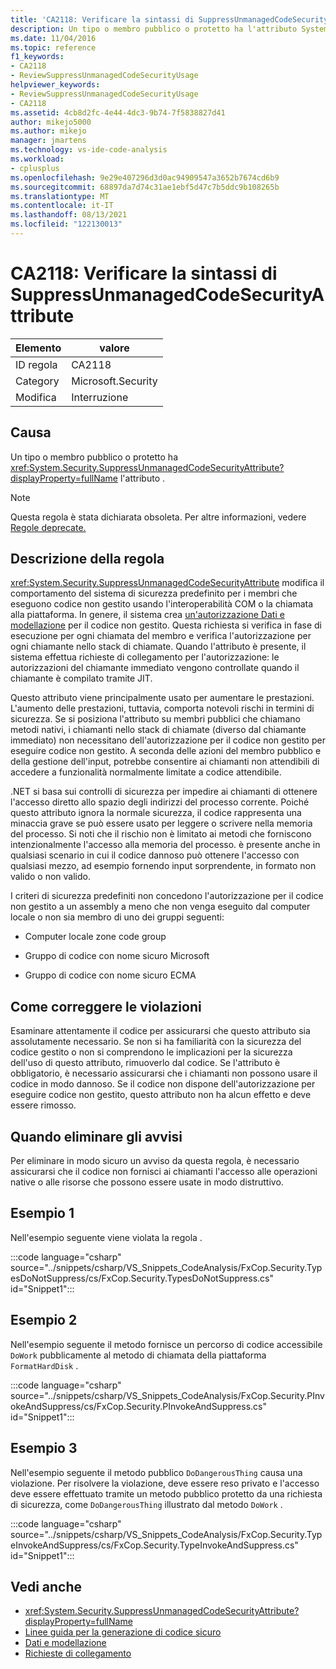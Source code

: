 ```yaml
---
title: 'CA2118: Verificare la sintassi di SuppressUnmanagedCodeSecurityAttribute'
description: Un tipo o membro pubblico o protetto ha l'attributo System.Security.SuppressUnmanagedCodeSecurityAttribute.
ms.date: 11/04/2016
ms.topic: reference
f1_keywords:
- CA2118
- ReviewSuppressUnmanagedCodeSecurityUsage
helpviewer_keywords:
- ReviewSuppressUnmanagedCodeSecurityUsage
- CA2118
ms.assetid: 4cb8d2fc-4e44-4dc3-9b74-7f5838827d41
author: mikejo5000
ms.author: mikejo
manager: jmartens
ms.technology: vs-ide-code-analysis
ms.workload:
- cplusplus
ms.openlocfilehash: 9e29e407296d3d0ac94909547a3652b7674cd6b9
ms.sourcegitcommit: 68897da7d74c31ae1ebf5d47c7b5ddc9b108265b
ms.translationtype: MT
ms.contentlocale: it-IT
ms.lasthandoff: 08/13/2021
ms.locfileid: "122130013"
---
```

# <a name="ca2118-review-suppressunmanagedcodesecurityattribute-usage"></a>CA2118: Verificare la sintassi di SuppressUnmanagedCodeSecurityAttribute

|Elemento|valore|
|-|-|
|ID regola|CA2118|
|Category|Microsoft.Security|
|Modifica|Interruzione|

## <a name="cause"></a>Causa
Un tipo o membro pubblico o protetto ha <xref:System.Security.SuppressUnmanagedCodeSecurityAttribute?displayProperty=fullName> l'attributo .

> [!NOTE]
> Questa regola è stata dichiarata obsoleta. Per altre informazioni, vedere [Regole deprecate.](fxcop-unported-deprecated-rules.md)

## <a name="rule-description"></a>Descrizione della regola

<xref:System.Security.SuppressUnmanagedCodeSecurityAttribute> modifica il comportamento del sistema di sicurezza predefinito per i membri che eseguono codice non gestito usando l'interoperabilità COM o la chiamata alla piattaforma. In genere, il sistema crea [un'autorizzazione Dati e modellazione](/dotnet/framework/data/index) per il codice non gestito. Questa richiesta si verifica in fase di esecuzione per ogni chiamata del membro e verifica l'autorizzazione per ogni chiamante nello stack di chiamate. Quando l'attributo è presente, [](/dotnet/framework/misc/link-demands) il sistema effettua richieste di collegamento per l'autorizzazione: le autorizzazioni del chiamante immediato vengono controllate quando il chiamante è compilato tramite JIT.

Questo attributo viene principalmente usato per aumentare le prestazioni. L'aumento delle prestazioni, tuttavia, comporta notevoli rischi in termini di sicurezza. Se si posiziona l'attributo su membri pubblici che chiamano metodi nativi, i chiamanti nello stack di chiamate (diverso dal chiamante immediato) non necessitano dell'autorizzazione per il codice non gestito per eseguire codice non gestito. A seconda delle azioni del membro pubblico e della gestione dell'input, potrebbe consentire ai chiamanti non attendibili di accedere a funzionalità normalmente limitate a codice attendibile.

.NET si basa sui controlli di sicurezza per impedire ai chiamanti di ottenere l'accesso diretto allo spazio degli indirizzi del processo corrente. Poiché questo attributo ignora la normale sicurezza, il codice rappresenta una minaccia grave se può essere usato per leggere o scrivere nella memoria del processo. Si noti che il rischio non è limitato ai metodi che forniscono intenzionalmente l'accesso alla memoria del processo. è presente anche in qualsiasi scenario in cui il codice dannoso può ottenere l'accesso con qualsiasi mezzo, ad esempio fornendo input sorprendente, in formato non valido o non valido.

I criteri di sicurezza predefiniti non concedono l'autorizzazione per il codice non gestito a un assembly a meno che non venga eseguito dal computer locale o non sia membro di uno dei gruppi seguenti:

- Computer locale zone code group

- Gruppo di codice con nome sicuro Microsoft

- Gruppo di codice con nome sicuro ECMA

## <a name="how-to-fix-violations"></a>Come correggere le violazioni

Esaminare attentamente il codice per assicurarsi che questo attributo sia assolutamente necessario. Se non si ha familiarità con la sicurezza del codice gestito o non si comprendono le implicazioni per la sicurezza dell'uso di questo attributo, rimuoverlo dal codice. Se l'attributo è obbligatorio, è necessario assicurarsi che i chiamanti non possono usare il codice in modo dannoso. Se il codice non dispone dell'autorizzazione per eseguire codice non gestito, questo attributo non ha alcun effetto e deve essere rimosso.

## <a name="when-to-suppress-warnings"></a>Quando eliminare gli avvisi

Per eliminare in modo sicuro un avviso da questa regola, è necessario assicurarsi che il codice non fornisci ai chiamanti l'accesso alle operazioni native o alle risorse che possono essere usate in modo distruttivo.

## <a name="example-1"></a>Esempio 1

Nell'esempio seguente viene violata la regola .

:::code language="csharp" source="../snippets/csharp/VS_Snippets_CodeAnalysis/FxCop.Security.TypesDoNotSuppress/cs/FxCop.Security.TypesDoNotSuppress.cs" id="Snippet1":::

## <a name="example-2"></a>Esempio 2

Nell'esempio seguente il metodo fornisce un percorso di codice accessibile `DoWork` pubblicamente al metodo di chiamata della piattaforma `FormatHardDisk` .

:::code language="csharp" source="../snippets/csharp/VS_Snippets_CodeAnalysis/FxCop.Security.PInvokeAndSuppress/cs/FxCop.Security.PInvokeAndSuppress.cs" id="Snippet1":::

## <a name="example-3"></a>Esempio 3

Nell'esempio seguente il metodo pubblico `DoDangerousThing` causa una violazione. Per risolvere la violazione, deve essere reso privato e l'accesso deve essere effettuato tramite un metodo pubblico protetto da una richiesta di sicurezza, come `DoDangerousThing` illustrato dal metodo `DoWork` .

:::code language="csharp" source="../snippets/csharp/VS_Snippets_CodeAnalysis/FxCop.Security.TypeInvokeAndSuppress/cs/FxCop.Security.TypeInvokeAndSuppress.cs" id="Snippet1":::

## <a name="see-also"></a>Vedi anche

- <xref:System.Security.SuppressUnmanagedCodeSecurityAttribute?displayProperty=fullName>
- [Linee guida per la generazione di codice sicuro](/dotnet/standard/security/secure-coding-guidelines)
- [Dati e modellazione](/dotnet/framework/data/index)
- [Richieste di collegamento](/dotnet/framework/misc/link-demands)
